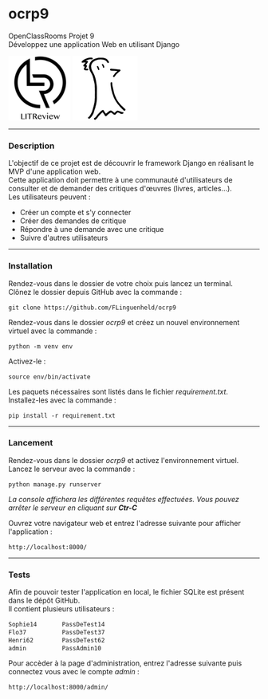 # ocrp9
OpenClassRooms Projet 9  
Développez une application Web en utilisant Django

![Logo LITReview](https://raw.githubusercontent.com/FLinguenheld/ocrp9/main/logos/LITReview.png "Logo")
![Logo FLinguenheld](https://raw.githubusercontent.com/FLinguenheld/ocrp9/main/logos/forelif.png "Pouet")


****
### Description

L'objectif de ce projet est de découvrir le framework Django en réalisant le MVP d'une application web.  
Cette application doit permettre à une communauté d'utilisateurs de consulter et de demander des critiques d'œuvres (livres, articles…).   
Les utilisateurs peuvent :  
- Créer un compte et s'y connecter
- Créer des demandes de critique
- Répondre à une demande avec une critique
- Suivre d'autres utilisateurs


****
### Installation

Rendez-vous dans le dossier de votre choix puis lancez un terminal.  
Clônez le dossier depuis GitHub avec la commande :

    git clone https://github.com/FLinguenheld/ocrp9

Rendez-vous dans le dossier *ocrp9* et créez un nouvel environnement virtuel avec la commande :

    python -m venv env

Activez-le :

    source env/bin/activate

Les paquets nécessaires sont listés dans le fichier *requirement.txt*.  
Installez-les avec la commande :

    pip install -r requirement.txt


****
### Lancement

Rendez-vous dans le dossier *ocrp9* et activez l'environnement virtuel.  
Lancez le serveur avec la commande :  

    python manage.py runserver

*La console affichera les différentes requêtes effectuées. Vous pouvez arrêter le serveur en cliquant sur **Ctr-C***

Ouvrez votre navigateur web et entrez l'adresse suivante pour afficher l'application :

    http://localhost:8000/

****
### Tests

Afin de pouvoir tester l'application en local, le fichier SQLite est présent dans le dépôt GitHub.  
Il contient plusieurs utilisateurs :

```
Sophie14       PassDeTest14
Flo37          PassDeTest37
Henri62        PassDeTest62
admin          PassAdmin10
```

Pour accèder à la page d'administration, entrez l'adresse suivante puis connectez vous avec le compte *admin* :

    http://localhost:8000/admin/
